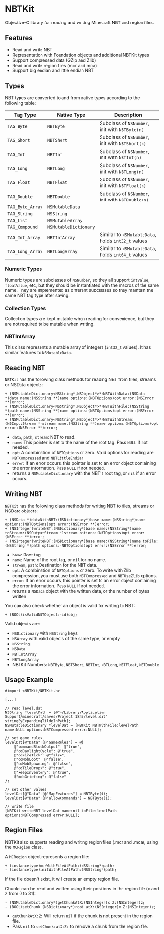 # NBTKit
Objective-C library for reading and writing Minecraft NBT and region files.

## Features

* Read and write NBT
* Representation with Foundation objects and additional NBTKit types
* Support compressed data (GZip and Zlib)
* Read and write region files (mcr and mca) 
* Support big endian and little endian NBT

## Types
NBT types are converted to and from native types according to the following table:

| Tag Type          | Native Type           | Description                                          |
|-------------------|-----------------------|------------------------------------------------------|
| `TAG_Byte`        | `NBTByte`             | Subclass of `NSNumber`, init with `NBTByte(n)`       |
| `TAG_Short`       | `NBTShort`            | Subclass of `NSNumber`, init with `NBTShort(n)`      |
| `TAG_Int`         | `NBTInt`              | Subclass of `NSNumber`, init with `NBTInt(n)`        |
| `TAG_Long`        | `NBTLong`             | Subclass of `NSNumber`, init with `NBTLong(n)`       |
| `TAG_Float`       | `NBTFloat`            | Subclass of `NSNumber`, init with `NBTFloat(n)`      |
| `TAG_Double`      | `NBTDouble`           | Subclass of `NSNumber`, init with `NBTDouble(n)`     |
| `TAG_Byte_Array`  | `NSMutableData`       |                                                      |
| `TAG_String`      | `NSString`            |                                                      |
| `TAG_List`        | `NSMutableArray`      |                                                      |
| `TAG_Compound`    | `NSMutableDictionary` |                                                      |
| `TAG_Int_Array`   | `NBTIntArray`         | Similar to `NSMutableData`, holds `int32_t` values   |
| `TAG_Long_Array`  | `NBTLongArray`        | Similar to `NSMutableData`, holds `int64_t` values   |

### Numeric Types
Numeric types are subclasses of `NSNumber`, so they all support `intValue`, `floatValue`, etc, but they
should be instantiated with the macros of the same name. They are implemented as different subclasses
so they maintain the same NBT tag type after saving.

### Collection Types
Collection types are kept mutable when reading for convenience, but they are not required to be mutable when writing.

### NBTIntArray
This class represents a mutable array of integers (`int32_t` values). It has similar features to `NSMutableData`.

## Reading NBT
`NBTKit` has the following class methods for reading NBT from files, streams or NSData objects:

    + (NSMutableDictionary<NSString*,NSObject*>*)NBTWithData:(NSData *)data name:(NSString **)name options:(NBTOptions)opt error:(NSError **)error;
    + (NSMutableDictionary<NSString*,NSObject*>*)NBTWithFile:(NSString *)path name:(NSString **)name options:(NBTOptions)opt error:(NSError **)error;
    + (NSMutableDictionary<NSString*,NSObject*>*)NBTWithStream:(NSInputStream *)stream name:(NSString **)name options:(NBTOptions)opt error:(NSError **)error;

* `data`, `path`, `stream`: NBT to read.
* `name`: This pointer is set to the name of the root tag. Pass `NULL` if not needed.
* `opt`: A combination of `NBTOptions` or zero. Valid options for reading are `NBTCompressed` and `NBTLittleEndian`
* `error`: If an error occurs, this pointer is set to an error object containing the error information. Pass `NULL` if not needed.
* returns a `NSMutableDictionary` with the NBT's root tag, or `nil` if an error occurs.


## Writing NBT
`NBTKit` has the following class methods for writing NBT to files, streams or NSData objects:

    + (NSData *)dataWithNBT:(NSDictionary*)base name:(NSString*)name options:(NBTOptions)opt error:(NSError **)error;
    + (NSInteger)writeNBT:(NSDictionary*)base name:(NSString*)name toStream:(NSOutputStream *)stream options:(NBTOptions)opt error:(NSError **)error;
    + (NSInteger)writeNBT:(NSDictionary*)base name:(NSString*)name toFile:(NSString *)path options:(NBTOptions)opt error:(NSError **)error;

* `base`: Root tag.
* `name`: Name of the root tag, or `nil` for no name.
* `stream`, `path`: Destination for the NBT data.
* `opt`: A combination of `NBTOptions` or zero. To write with Zlib compression, you must use both `NBTCompressed` and `NBTUseZlib` options.
* `error`: If an error occurs, this pointer is set to an error object containing the error information. Pass `NULL` if not needed.
* returns a `NSData` object with the written data, or the number of bytes written

You can also check whether an object is valid for writing to NBT:

    + (BOOL)isValidNBTObject:(id)obj;

Valid objects are:

* `NSDictionary` with `NSString` keys
* `NSArray` with valid objects of the same type, or empty
* `NSString`
* `NSData`
* `NBTIntArray`
* `NBTLongArray`
* NBTKit Numbers: `NBTByte`, `NBTShort`, `NBTInt`, `NBTLong`, `NBTFloat`, `NBTDouble`

## Usage Example

    #import <NBTKit/NBTKit.h>
    
    [...]
    
    // read level.dat
    NSString *levelPath = [@"~/Library/Application Support/minecraft/saves/Project 1845/level.dat" stringByExpandingTildeInPath];
    NSMutableDictionary *levelDat = [NBTKit NBTWithFile:levelPath name:NULL options:NBTCompressed error:NULL];
    
    // set game rules
    levelDat[@"Data"][@"GameRules"] = @{
        @"commandBlockOutput": @"true",
        @"doDaylightCycle": @"true",
        @"doFireTick": @"false",
        @"doMobLoot": @"false",
        @"doMobSpawning": @"false",
        @"doTileDrops": @"true",
        @"keepInventory": @"true",
        @"mobGriefing": @"false"
    };
    
    // set other values
    levelDat[@"Data"][@"MapFeatures"] = NBTByte(0);
    levelDat[@"Data"][@"allowCommands"] = NBTByte(1);
    
    // write file
    [NBTKit writeNBT:levelDat name:nil toFile:levelPath options:NBTCompressed error:NULL];

## Region Files
NBTKit also supports reading and writing region files (.mcr and .mca), using the `MCRegion` class.

A `MCRegion` object represents a region file:

    + (instancetype)mcrWithFileAtPath:(NSString*)path;
    - (instancetype)initWithFileAtPath:(NSString*)path;

If the file doesn't exist, it will create an empty region file.

Chunks can be read and written using their positions in the region file (x and z from 0 to 31):

    - (NSMutableDictionary*)getChunkAtX:(NSInteger)x Z:(NSInteger)z;
    - (BOOL)setChunk:(NSDictionary*)root atX:(NSInteger)x Z:(NSInteger)z;

* `getChunkAtX:Z:` Will return `nil` if the chunk is not present in the region file.
* Pass `nil` to `setChunk:atX:Z:` to remove a chunk from the region file.

